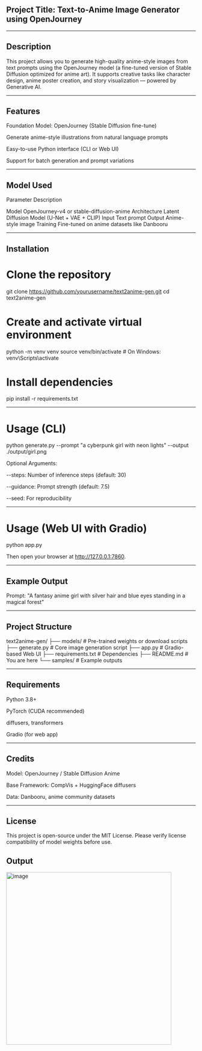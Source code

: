 ## Project Title: Text-to-Anime Image Generator using OpenJourney


---

## Description

This project allows you to generate high-quality anime-style images from text prompts using the OpenJourney model (a fine-tuned version of Stable Diffusion optimized for anime art). It supports creative tasks like character design, anime poster creation, and story visualization — powered by Generative AI.


---

## Features

Foundation Model: OpenJourney (Stable Diffusion fine-tune)

Generate anime-style illustrations from natural language prompts

Easy-to-use Python interface (CLI or Web UI)

Support for batch generation and prompt variations



---

## Model Used

Parameter	Description

Model	OpenJourney-v4 or stable-diffusion-anime
Architecture	Latent Diffusion Model (U-Net + VAE + CLIP)
Input	Text prompt
Output	Anime-style image
Training	Fine-tuned on anime datasets like Danbooru



---

## Installation

# Clone the repository
git clone https://github.com/yourusername/text2anime-gen.git
cd text2anime-gen

# Create and activate virtual environment
python -m venv venv
source venv/bin/activate   # On Windows: venv\Scripts\activate

# Install dependencies
pip install -r requirements.txt


---

# Usage (CLI)

python generate.py --prompt "a cyberpunk girl with neon lights" --output ./output/girl.png

Optional Arguments:

--steps: Number of inference steps (default: 30)

--guidance: Prompt strength (default: 7.5)

--seed: For reproducibility



---

# Usage (Web UI with Gradio)

python app.py

Then open your browser at http://127.0.0.1:7860.


---

## Example Output

Prompt: "A fantasy anime girl with silver hair and blue eyes standing in a magical forest"

---

## Project Structure

text2anime-gen/
├── models/               # Pre-trained weights or download scripts
├── generate.py           # Core image generation script
├── app.py                # Gradio-based Web UI
├── requirements.txt      # Dependencies
├── README.md             # You are here
└── samples/              # Example outputs


---

## Requirements

Python 3.8+

PyTorch (CUDA recommended)

diffusers, transformers

Gradio (for web app)



---

## Credits

Model: OpenJourney / Stable Diffusion Anime

Base Framework: CompVis + HuggingFace diffusers

Data: Danbooru, anime community datasets



---

## License

This project is open-source under the MIT License. Please verify license compatibility of model weights before use.

## Output

<img width="439" height="459" alt="image" src="https://github.com/user-attachments/assets/f768917c-8859-414d-885e-2b5c20ee7fa1" />

